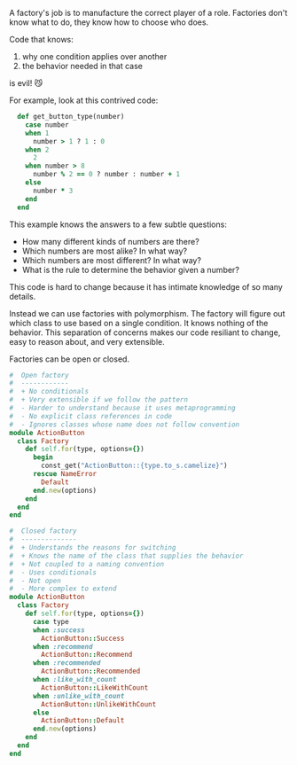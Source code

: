 A factory's job is to manufacture the correct player of a role.
Factories don't know what to do, they know how to choose who does.

Code that knows:

  1. why one condition applies over another
  2. the behavior needed in that case

is evil! 😼

For example, look at this contrived code:

```ruby
  def get_button_type(number)
    case number
    when 1
      number > 1 ? 1 : 0
    when 2
      2
    when number > 8
      number % 2 == 0 ? number : number + 1
    else
      number * 3
    end
  end
```

This example knows the answers to a few subtle questions:

  * How many different kinds of numbers are there?
  * Which numbers are most alike? In what way?
  * Which numbers are most different? In what way?
  * What is the rule to determine the behavior given a number?

This code is hard to change because it has intimate knowledge
of so many details.

Instead we can use factories with polymorphism. The factory
will figure out which class to use based on a single condition.
It knows nothing of the behavior. This separation of concerns 
makes our code resiliant to change, easy to reason about, and 
very extensible.

Factories can be open or closed.

```ruby
#  Open factory
#  ------------
#  + No conditionals
#  + Very extensible if we follow the pattern
#  - Harder to understand because it uses metaprogramming
#  - No explicit class references in code
#  - Ignores classes whose name does not follow convention
module ActionButton
  class Factory
    def self.for(type, options={})
      begin
        const_get("ActionButton::{type.to_s.camelize}")
      rescue NameError
        Default
      end.new(options)
    end
  end
end
```

```ruby
#  Closed factory
#  --------------
#  + Understands the reasons for switching
#  + Knows the name of the class that supplies the behavior
#  + Not coupled to a naming convention
#  - Uses conditionals
#  - Not open
#  - More complex to extend
module ActionButton
  class Factory
    def self.for(type, options={})
      case type
      when :success
        ActionButton::Success
      when :recommend
        ActionButton::Recommend
      when :recommended
        ActionButton::Recommended
      when :like_with_count
        ActionButton::LikeWithCount
      when :unlike_with_count
        ActionButton::UnlikeWithCount
      else
        ActionButton::Default
      end.new(options)
    end
  end
end
```
